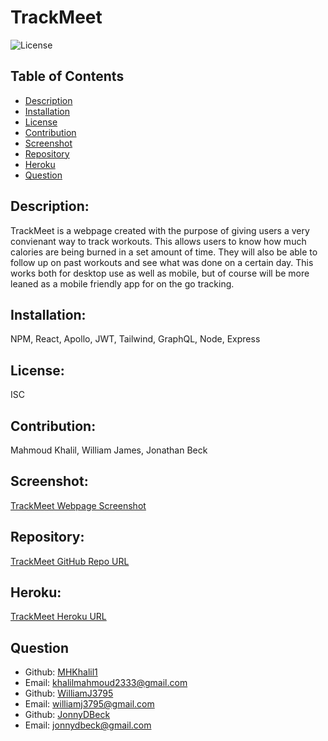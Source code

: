 # TrackMeet

![License](https://img.shields.io/badge/License-ISC-blue.svg)

  ## Table of Contents
  - [Description](#description)
  - [Installation](#installation)
  - [License](#license)
  - [Contribution](#contribution)
  - [Screenshot](#screenshot)
  - [Repository](#repository)
  - [Heroku](#heroku)
  - [Question](#question)

  ## Description:
  TrackMeet is a webpage created with the purpose of giving users a very convienant way to track workouts. This allows users to know how much calories are being burned in a set amount of time. They will also be able to follow up on past workouts and see what was done on a certain day. This works both for desktop use as well as mobile, but of course will be more leaned as a mobile friendly app for on the go tracking.
  ## Installation:
  NPM, React, Apollo, JWT, Tailwind, GraphQL, Node, Express
  ## License:
  ISC
  ## Contribution:
  Mahmoud Khalil, William James, Jonathan Beck
  ## Screenshot:
  [TrackMeet Webpage Screenshot]()
  ## Repository: 
  [TrackMeet GitHub Repo URL](https://github.com/JonnyDBeck/TrackMeet.git)
  ## Heroku: 
  [TrackMeet Heroku URL](https://trackmeet.herokuapp.com/)
  ## Question
  - Github: [MHKhalil1](https://github.com/MHKhalil1)
  - Email: [khalilmahmoud2333@gmail.com](mailto:user@example.com)
  - Github: [WilliamJ3795](https://github.com/WilliamJ3795)
  - Email: [williamj3795@gmail.com](mailto:user@example.com)
  - Github: [JonnyDBeck](https://github.com/JonnyDBeck)
  - Email: [jonnydbeck@gmail.com](mailto:user@example.com)